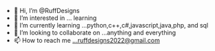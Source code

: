 - 👋 Hi, I’m @RuffDesigns
- 👀 I’m interested in ... learning
- 🌱 I’m currently learning ...python,c++,c#,javascript,java,php, and sql
- 💞️ I’m looking to collaborate on ...anything and everything
- 📫 How to reach me ...ruffdesigns2022@gmail.com

<!---
RuffDesigns/RuffDesigns is a ✨ special ✨ repository because its `README.md` (this file) appears on your GitHub profile.
You can click the Preview link to take a look at your changes.
--->

